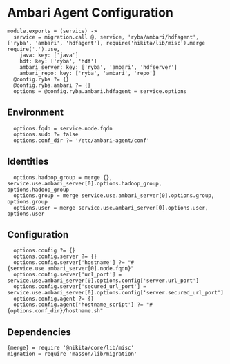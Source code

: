 
# Ambari Agent Configuration

    module.exports = (service) ->
      service = migration.call @, service, 'ryba/ambari/hdfagent', ['ryba', 'ambari', 'hdfagent'], require('nikita/lib/misc').merge require('.').use,
        java: key: ['java']
        hdf: key: ['ryba', 'hdf']
        ambari_server: key: ['ryba', 'ambari', 'hdfserver']
        ambari_repo: key: ['ryba', 'ambari', 'repo']
      @config.ryba ?= {}
      @config.ryba.ambari ?= {}
      options = @config.ryba.ambari.hdfagent = service.options

## Environment

      options.fqdn = service.node.fqdn
      options.sudo ?= false
      options.conf_dir ?= '/etc/ambari-agent/conf'

## Identities

      options.hadoop_group = merge {}, service.use.ambari_server[0].options.hadoop_group, options.hadoop_group
      options.group = merge service.use.ambari_server[0].options.group, options.group
      options.user = merge service.use.ambari_server[0].options.user, options.user

## Configuration

      options.config ?= {}
      options.config.server ?= {}
      options.config.server['hostname'] ?= "#{service.use.ambari_server[0].node.fqdn}"
      options.config.server['url_port'] = service.use.ambari_server[0].options.config['server.url_port']
      options.config.server['secured_url_port'] = service.use.ambari_server[0].options.config['server.secured_url_port']
      options.config.agent ?= {}
      options.config.agent['hostname_script'] ?= "#{options.conf_dir}/hostname.sh"

## Dependencies

    {merge} = require '@nikita/core/lib/misc'
    migration = require 'masson/lib/migration'
